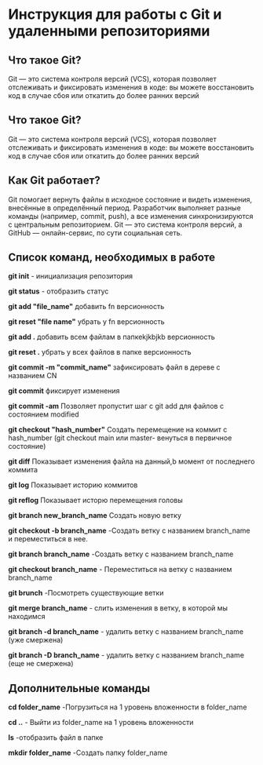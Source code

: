# Инструкция для работы с Git и удаленными репозиториями 

## Что такое Git?
Git — это система контроля версий (VCS), которая позволяет отслеживать и фиксировать изменения в коде: вы можете восстановить код в случае сбоя или откатить до более ранних версий
## Что такое Git?
Git — это система контроля версий (VCS), которая позволяет отслеживать и фиксировать изменения в коде: вы можете восстановить код в случае сбоя или откатить до более ранних версий

## Как Git работает? 

Git помогает вернуть файлы в исходное состояние и видеть изменения, внесённые в определённый период. Разработчик выполняет разные команды (например, commit, push), а все изменения синхронизируются с центральным репозиторием. Git — это система контроля версий, а GitHub — онлайн-сервис, по сути социальная сеть.

## Список команд, необходимых в работе

**git init** - инициализация репозитория 

**git status** - отобразить статус

**git add "file_name"** добавить fn версионность 

**git reset "file name"** убрать у fn версионность 

**git add .** добавить всем файлам в папкеkjkbjkb версионность 

**git reset .** убрать у всех файлов в папке версионность 

**git commit -m "commit_name"** зафиксировать файл в дереве с названием CN

**git commit** фиксирует изменения 

**git commit -am** Позволяет пропустит шаг с git add  для файлов с состоянием modified 

**git checkout "hash_number"** Создать перемещение на коммит с hash_number (git checkout main или master- венуться в первичное состояние)

**git diff** Показывает изменения файла на данный,b момент от последнего коммита 

**git log** Показывает историю коммитов 

**git reflog** Показывает исторю перемещения головы 

**git branch new_branch_name** Создать новую ветку

**git checkout -b branch_name** -Создать ветку с названием branch_name и переместиться в нее.

**git branch branch_name** -Создать ветку с названием branch_name 

**git checkout branch_name** - Переместиться на ветку с названием branch_name 

**git brunch** -Посмотреть существующие ветки 

**git merge branch_name** - слить изменения в ветку, в которой мы находимся 


**git branch -d branch_name** - удалить ветку с названием branch_name (уже смержена)

**git branch -D branch_name** - удалить ветку с названием branch_name (еще не смержена)


## Дополнительные команды  

**cd folder_name** -Погрузиться на 1 уровень вложенности в folder_name 

**cd ..** - Выйти из folder_name на 1 уровень вложенности

**ls** -отобразить файл в папке 

**mkdir folder_name** -Создать папку folder_name 


